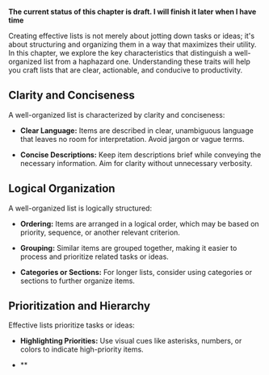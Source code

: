 **The current status of this chapter is draft. I will finish it later when I have time**

Creating effective lists is not merely about jotting down tasks or ideas; it's about structuring and organizing them in a way that maximizes their utility. In this chapter, we explore the key characteristics that distinguish a well-organized list from a haphazard one. Understanding these traits will help you craft lists that are clear, actionable, and conducive to productivity.

Clarity and Conciseness
-----------------------

A well-organized list is characterized by clarity and conciseness:

* **Clear Language:** Items are described in clear, unambiguous language that leaves no room for interpretation. Avoid jargon or vague terms.

* **Concise Descriptions:** Keep item descriptions brief while conveying the necessary information. Aim for clarity without unnecessary verbosity.

Logical Organization
--------------------

A well-organized list is logically structured:

* **Ordering:** Items are arranged in a logical order, which may be based on priority, sequence, or another relevant criterion.

* **Grouping:** Similar items are grouped together, making it easier to process and prioritize related tasks or ideas.

* **Categories or Sections:** For longer lists, consider using categories or sections to further organize items.

Prioritization and Hierarchy
----------------------------

Effective lists prioritize tasks or ideas:

* **Highlighting Priorities:** Use visual cues like asterisks, numbers, or colors to indicate high-priority items.

* \*\*

